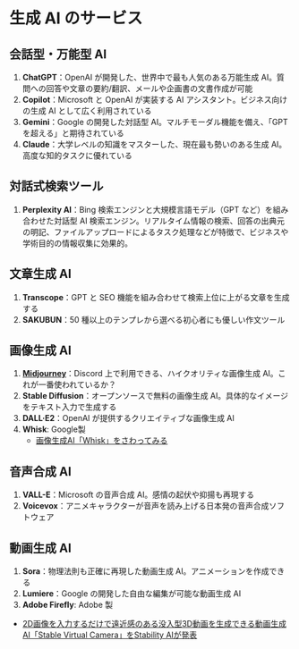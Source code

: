 # 生成 AI のサービス

## 会話型・万能型 AI

1. **ChatGPT**：OpenAI が開発した、世界中で最も人気のある万能生成 AI。質問への回答や文章の要約/翻訳、メールや企画書の文書作成が可能
2. **Copilot**：Microsoft と OpenAI が実装する AI アシスタント。ビジネス向けの生成 AI として広く利用されている
3. **Gemini**：Google の開発した対話型 AI。マルチモーダル機能を備え、「GPT を超える」と期待されている
4. **Claude**：大学レベルの知識をマスターした、現在最も勢いのある生成 AI。高度な知的タスクに優れている

## 対話式検索ツール

1. **Perplexity AI**：Bing 検索エンジンと大規模言語モデル（GPT など）を組み合わせた対話型 AI 検索エンジン。リアルタイム情報の検索、回答の出典元の明記、ファイルアップロードによるタスク処理などが特徴で、ビジネスや学術目的の情報収集に効果的。

## 文章生成 AI

1. **Transcope**：GPT と SEO 機能を組み合わせて検索上位に上がる文章を生成する
2. **SAKUBUN**：50 種以上のテンプレから選べる初心者にも優しい作文ツール

## 画像生成 AI

1. **[Midjourney](https://www.midjourney.com/home)**：Discord 上で利用できる、ハイクオリティな画像生成 AI。これが一番使われているか？
2. **Stable Diffusion**：オープンソースで無料の画像生成 AI。具体的なイメージをテキスト入力で生成する
3. **DALL·E2**：OpenAI が提供するクリエイティブな画像生成 AI
4. **Whisk**: Google製
   - [画像生成AI「Whisk」をさわってみる](https://zenn.dev/chameleonmeme/articles/020a4d8deeff68)

## 音声合成 AI

1. **VALL-E**：Microsoft の音声合成 AI。感情の起伏や抑揚も再現する
2. **Voicevox**：アニメキャラクターが音声を読み上げる日本発の音声合成ソフトウェア

## 動画生成 AI

1. **Sora**：物理法則も正確に再現した動画生成 AI。アニメーションを作成できる
2. **Lumiere**：Google の開発した自由な編集が可能な動画生成 AI
3. **Adobe Firefly**: Adobe 製

- [2D画像を入力するだけで遠近感のある没入型3D動画を生成できる動画生成AI「Stable Virtual Camera」をStability AIが発表](https://gigazine.net/news/20250319-stable-virtual-camera/)
